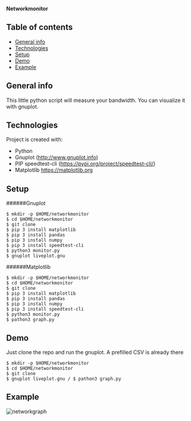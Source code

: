 **Networkmonitor**

## Table of contents
* [General info](#general-info)
* [Technologies](#technologies)
* [Setup](#setup)
* [Demo](#demo)
* [Example](#example)


## General info
This little python script will measure your bandwidth. 
You can visualize it with gnuplot.

## Technologies
Project is created with:
* Python
* Gnuplot (http://www.gnuplot.info)
* PIP speedtest-cli (https://pypi.org/project/speedtest-cli/)
* Matplotlib https://matplotlib.org
	
## Setup
######Gnuplot
```
$ mkdir -p $HOME/networkmonitor
$ cd $HOME/networkmonitor
$ git clone
$ pip 3 install matplotlib
$ pip 3 install pandas
$ pip 3 install numpy
$ pip 3 install speedtest-cli
$ python3 monitor.py
$ gnuplot liveplot.gnu
```
######Matplotlib
```
$ mkdir -p $HOME/networkmonitor
$ cd $HOME/networkmonitor
$ git clone
$ pip 3 install matplotlib
$ pip 3 install pandas
$ pip 3 install numpy
$ pip 3 install speedtest-cli
$ python3 monitor.py
$ pathon3 graph.py
```

## Demo
Just clone the repo and run the gnuplot. A prefilled CSV is already there
```
$ mkdir -p $HOME/networkmonitor
$ cd $HOME/networkmonitor
$ git clone
$ gnuplot liveplot.gnu / $ pathon3 graph.py
```

## Example
![networkgraph](https://user-images.githubusercontent.com/18714033/152780777-458d5941-ce2b-4697-be14-fd59a4137370.jpg)
